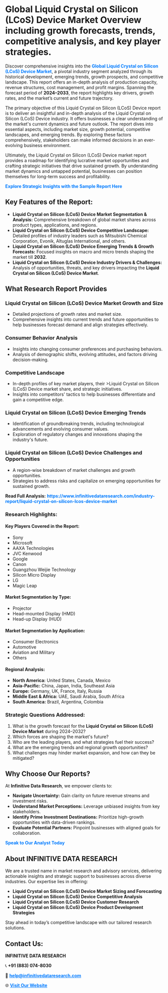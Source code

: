 <h1>Global Liquid Crystal on Silicon (LCoS) Device Market Overview including growth forecasts, trends, competitive analysis, and key player strategies.</h1>
<p>
Discover comprehensive insights into the 
<a href="https://www.infinitivedataresearch.com/industry-report/liquid-crystal-on-silicon-lcos-device-market" rel="dofollow" style="color: #007BFF; text-decoration: none;"><strong>Global Liquid Crystal on Silicon (LCoS) Device Market</strong></a>, a pivotal industry segment analyzed through its historical development, emerging trends, growth prospects, and competitive landscape. This report offers an in-depth analysis of production capacity, revenue structures, cost management, and profit margins. Spanning the forecast period of <strong>2024–2033</strong>, the report highlights key drivers, growth rates, and the market’s current and future trajectory.
</p>
<p>
The primary objective of this Liquid Crystal on Silicon (LCoS) Device report is to deliver an insightful and in-depth analysis of the Liquid Crystal on Silicon (LCoS) Device industry. It offers businesses a clear understanding of the market's current dynamics and future outlook. The report dives into essential aspects, including market size, growth potential, competitive landscapes, and emerging trends. By exploring these factors comprehensively, stakeholders can make informed decisions in an ever-evolving business environment.
</p>
<p>
Ultimately, the Liquid Crystal on Silicon (LCoS) Device market report provides a roadmap for identifying lucrative market opportunities and crafting strategic initiatives that drive sustained growth. By understanding market dynamics and untapped potential, businesses can position themselves for long-term success and profitability.
</p>
<p>
<a href="https://www.infinitivedataresearch.com/request-sample/reportId=107030" style="color: #007BFF; text-decoration: none;"><strong>Explore Strategic Insights with the Sample Report Here</strong></a>
</p>

<h2>Key Features of the Report:</h2>
<ul>
<li><strong>Liquid Crystal on Silicon (LCoS) Device Market Segmentation & Analysis:</strong> Comprehensive breakdown of global market shares across product types, applications, and regions.</li>
<li><strong>Liquid Crystal on Silicon (LCoS) Device Competitive Landscape:</strong> Detailed profiles of industry leaders such as Mitsubishi Chemical Corporation, Evonik, Altuglas International, and others.</li>
<li><strong>Liquid Crystal on Silicon (LCoS) Device Emerging Trends & Growth Forecasts:</strong> Focused insights on macro and micro trends shaping the market till <strong>2032</strong>.</li>
<li><strong>Liquid Crystal on Silicon (LCoS) Device Industry Drivers & Challenges:</strong> Analysis of opportunities, threats, and key drivers impacting the <strong>Liquid Crystal on Silicon (LCoS) Device Market</strong>.</li>
</ul>

<h2>What Research Report Provides</h2>
<h3>Liquid Crystal on Silicon (LCoS) Device Market Growth and Size</h3>
<ul>
<li>Detailed projections of growth rates and market size.</li>
<li>Comprehensive insights into current trends and future opportunities to help businesses forecast demand and align strategies effectively.</li>
</ul>

<h3>Consumer Behavior Analysis</h3>
<ul>
<li>Insights into changing consumer preferences and purchasing behaviors.</li>
<li>Analysis of demographic shifts, evolving attitudes, and factors driving decision-making.</li>
</ul>

<h3>Competitive Landscape</h3>
<ul>
<li>In-depth profiles of key market players, their >Liquid Crystal on Silicon (LCoS) Device market share, and strategic initiatives.</li>
<li>Insights into competitors' tactics to help businesses differentiate and gain a competitive edge.</li>
</ul>

<h3>Liquid Crystal on Silicon (LCoS) Device Emerging Trends</h3>
<ul>
<li>Identification of groundbreaking trends, including technological advancements and evolving consumer values.</li>
<li>Exploration of regulatory changes and innovations shaping the industry's future.</li>
</ul>

<h3>Liquid Crystal on Silicon (LCoS) Device Challenges and Opportunities</h3>
<ul>
<li>A region-wise breakdown of market challenges and growth opportunities.</li>
<li>Strategies to address risks and capitalize on emerging opportunities for sustained growth.</li>
</ul>
<p><strong>Read Full Analysis:</strong> <a href="https://www.infinitivedataresearch.com/industry-report/liquid-crystal-on-silicon-lcos-device-market" rel="dofollow" style="color: #007BFF; text-decoration: none;"><strong>https://www.infinitivedataresearch.com/industry-report/liquid-crystal-on-silicon-lcos-device-market</strong></a></p>
<h3>Research Highlights:</h3>
<h4>Key Players Covered in the Report:</h4>
<ul><li>Sony</li><li>Microsoft</li><li>AAXA Technologies</li><li>JVC Kenwood</li><li>Google</li><li>Canon</li><li>Guangzhou Weijie Technology</li><li>Silicon Micro Display</li><li>LG</li><li>Magic Leap</li></ul>
<h4>Market Segmentation by Type:</h4>
<ul><li>Projector</li><li>Head-mounted Display (HMD)</li><li>Head-up Display (HUD)</li></ul>
<h4>Market Segmentation by Application:</h4>
<ul><li>Consumer Electronics</li><li>Automotive</li><li>Aviation and Military</li><li>Others</li></ul>

<h4>Regional Analysis:</h4>
<ul>
<li><strong>North America:</strong> United States, Canada, Mexico</li>
<li><strong>Asia-Pacific:</strong> China, Japan, India, Southeast Asia</li>
<li><strong>Europe:</strong> Germany, UK, France, Italy, Russia</li>
<li><strong>Middle East & Africa:</strong> UAE, Saudi Arabia, South Africa</li>
<li><strong>South America:</strong> Brazil, Argentina, Colombia</li>
</ul>

<h3>Strategic Questions Addressed:</h3>
<ol>
<li>What is the growth forecast for the <strong>Liquid Crystal on Silicon (LCoS) Device Market</strong> during 2024–2032?</li>
<li>Which forces are shaping the market's future?</li>
<li>Who are the leading players, and what strategies fuel their success?</li>
<li>What are the emerging trends and regional growth opportunities?</li>
<li>What challenges may hinder market expansion, and how can they be mitigated?</li>
</ol>

<h2>Why Choose Our Reports?</h2>
<p>At <strong>Infinitive Data Research</strong>, we empower clients to:</p>
<ul>
<li><strong>Navigate Uncertainty:</strong> Gain clarity on future revenue streams and investment risks.</li>
<li><strong>Understand Market Perceptions:</strong> Leverage unbiased insights from key stakeholders.</li>
<li><strong>Identify Prime Investment Destinations:</strong> Prioritize high-growth opportunities with data-driven rankings.</li>
<li><strong>Evaluate Potential Partners:</strong> Pinpoint businesses with aligned goals for collaboration.</li>
</ul>
<p><a href="https://www.infinitivedataresearch.com/industry-report/liquid-crystal-on-silicon-lcos-device-market" rel="dofollow" style="color: #007BFF; text-decoration: none;"><strong>Speak to Our Analyst Today</strong></a></p>

<h2>About INFINITIVE DATA RESEARCH</h2>
<p>We are a trusted name in market research and advisory services, delivering actionable insights and strategic support to businesses across diverse industries. Our expertise lies in offering:</p>
<ul>
<li><strong>Liquid Crystal on Silicon (LCoS) Device Market Sizing and Forecasting</strong></li>
<li><strong>Liquid Crystal on Silicon (LCoS) Device Competitive Analysis</strong></li>
<li><strong>Liquid Crystal on Silicon (LCoS) Device Customer Research</strong></li>
<li><strong>Liquid Crystal on Silicon (LCoS) Device Product Development Strategies</strong></li>
</ul>
<p>Stay ahead in today’s competitive landscape with our tailored research solutions.</p>

<h2>Contact Us:</h2>
<p><strong>INFINITIVE DATA RESEARCH</strong></p>
<p>📞 <strong>+91 (883) 074-8030</strong></p>
<p>📧 <strong><a href="mailto:help@infinitivedataresearch.com" style="color: #007BFF;">help@infinitivedataresearch.com</a></strong></p>
<p>🌐 <strong><a href="https://www.infinitivedataresearch.com" rel="dofollow" style="color: #007BFF;">Visit Our Website</a></strong></p>